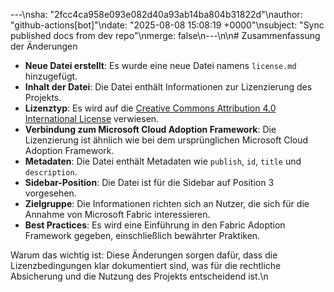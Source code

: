 ---\nsha: "2fcc4ca958e093e082d40a93ab14ba804b31822d"\nauthor: "github-actions[bot]"\ndate: "2025-08-08 15:08:19 +0000"\nsubject: "Sync published docs from dev repo"\nmerge: false\n---\n\n# Zusammenfassung der Änderungen

- **Neue Datei erstellt**: Es wurde eine neue Datei namens `license.md` hinzugefügt.
- **Inhalt der Datei**: Die Datei enthält Informationen zur Lizenzierung des Projekts.
- **Lizenztyp**: Es wird auf die [Creative Commons Attribution 4.0 International License](https://creativecommons.org/licenses/by/4.0/) verwiesen.
- **Verbindung zum Microsoft Cloud Adoption Framework**: Die Lizenzierung ist ähnlich wie bei dem ursprünglichen Microsoft Cloud Adoption Framework.
- **Metadaten**: Die Datei enthält Metadaten wie `publish`, `id`, `title` und `description`.
- **Sidebar-Position**: Die Datei ist für die Sidebar auf Position 3 vorgesehen.
- **Zielgruppe**: Die Informationen richten sich an Nutzer, die sich für die Annahme von Microsoft Fabric interessieren.
- **Best Practices**: Es wird eine Einführung in den Fabric Adoption Framework gegeben, einschließlich bewährter Praktiken.

Warum das wichtig ist: Diese Änderungen sorgen dafür, dass die Lizenzbedingungen klar dokumentiert sind, was für die rechtliche Absicherung und die Nutzung des Projekts entscheidend ist.\n